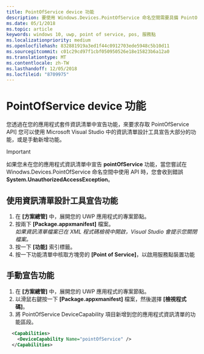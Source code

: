 ```yaml
---
title: PointOfService device 功能
description: 要使用 Windows.Devices.PointOfService 命名空間需要具備 PointOfService 功能。
ms.date: 05/1/2018
ms.topic: article
keywords: windows 10, uwp, point of service, pos, 服務點
ms.localizationpriority: medium
ms.openlocfilehash: 832881919a3ed1f44c0912703ede5948c5b10d11
ms.sourcegitcommit: c01c29cd97f1cbf050950526e18e15823b6a12a0
ms.translationtype: MT
ms.contentlocale: zh-TW
ms.lasthandoff: 12/05/2018
ms.locfileid: "8709975"
---
```

# <a name="pointofservice-device-capability"></a>PointOfService device 功能
您透過在您的應用程式套件資訊清單中宣告功能，來要求存取 PointOfService API] 您可以使用 Microsoft Visual Studio 中的資訊清單設計工具宣告大部分的功能，或是手動新增功能。  

> [!Important]
> 如果您未在您的應用程式資訊清單中宣告 **pointOfService** 功能，當您嘗試在 Winodws.Devices.PointOfService 命名空間中使用 API 時，您會收到錯誤 **System.UnauthorizedAccessException**。 

## <a name="declare-capability-using-manifest-designer"></a>使用資訊清單設計工具宣告功能

1. 在 **\[方案總管\]** 中，展開您的 UWP 應用程式的專案節點。
2. 按兩下 **\[Package.appxmanifest\]** 檔案。  
*如果資訊清單檔案已在 XML 程式碼檢視中開啟，Visual Studio 會提示您關閉檔案。*
3. 按一下 **\[功能\]** 索引標籤。
4. 按一下功能清單中核取方塊旁的 **\[Point of Service\]**，以啟用服務點裝置功能


## <a name="declare-capability-manually"></a>手動宣告功能

1. 在 **\[方案總管\]** 中，展開您的 UWP 應用程式的專案節點。
2. 以滑鼠右鍵按一下 **\[Package.appxmanifest\]** 檔案，然後選擇 **\[檢視程式碼\]**。
3. 將 PointOfService DeviceCapability 項目新增到您的應用程式資訊清單的功能區段。  

```xml
  <Capabilities>
    <DeviceCapability Name="pointOfService" />
  </Capabilities>
   ```
